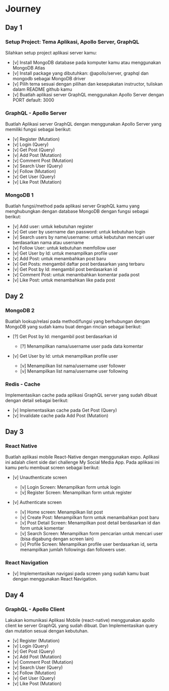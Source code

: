 # Journey

## Day 1

### Setup Project: Tema Aplikasi, Apollo Server, GraphQL

Silahkan setup project aplikasi server kamu:

- [v] Install MongoDB database pada komputer kamu atau menggunakan MongoDB Atlas
- [v] Install package yang dibutuhkan: @apollo/server, graphql dan mongodb sebagai MongoDB driver
- [v] Pilih tema sesuai dengan pilihan dan kesepakatan instructor, tuliskan dalam README github kamu
- [v] Buatlah aplikasi server GraphQL menggunakan Apollo Server dengan PORT default: 3000

### GraphQL - Apollo Server

Buatlah Aplikasi server GraphQL dengan menggunakan Apollo Server yang memiliki fungsi sebagai berikut:

- [v] Register (Mutation)
- [v] Login (Query)
- [v] Get Post (Query)
- [v] Add Post (Mutation)
- [v] Comment Post (Mutation)
- [v] Search User (Query)
- [v] Follow (Mutation)
- [v] Get User (Query)
- [v] Like Post (Mutation)

### MongoDB 1

Buatlah fungsi/method pada aplikasi server GraphQL kamu yang menghubungkan dengan database MongoDB dengan fungsi sebagai berikut:

- [v] Add user: untuk kebutuhan register
- [v] Get user by username dan password: untuk kebutuhan login
- [v] Search users by name/username: untuk kebutuhan mencari user berdasarkan nama atau username
- [v] Follow User: untuk kebutuhan memfollow user
- [v] Get User by Id: untuk menampilkan profile user
- [v] Add Post: untuk menambahkan post baru
- [v] Get Posts: mengambil daftar post berdasarkan yang terbaru
- [v] Get Post by Id: mengambil post berdasarkan id
- [v] Comment Post: untuk menambahkan komentar pada post
- [v] Like Post: untuk menambahkan like pada post

## Day 2

### MongoDB 2

Buatlah lookup/relasi pada method/fungsi yang berhubungan dengan MongoDB yang sudah kamu buat dengan rincian sebagai berikut:

- [?] Get Post by Id: mengambil post berdasarkan id

  - [?] Menampilkan nama/username user pada data komentar

- [v] Get User by Id: untuk menampilkan profile user
  - [v] Menampilkan list nama/username user follower
  - [v] Menampilkan list nama/username user following

### Redis - Cache

Implementasikan cache pada aplikasi GraphQL server yang sudah dibuat dengan detail sebagai berikut:

- [v] Implementasikan cache pada Get Post (Query)
- [v] Invalidate cache pada Add Post (Mutation)

## Day 3

### React Native

Buatlah aplikasi mobile React-Native dengan menggunakan expo. Aplikasi ini adalah client side dari challenge My Social Media App.
Pada aplikasi ini kamu perlu membuat screen sebagai berikut:

- [v] Unauthenticate screen

  - [v] Login Screen: Menampilkan form untuk login
  - [v] Register Screen: Menampilkan form untuk register

- [v] Authenticate screen
  - [v] Home screen: Menampilkan list post
  - [v] Create Post: Menampilkan form untuk menambahkan post baru
  - [v] Post Detail Screen: Menampilkan post detail berdasarkan id dan form untuk komentar
  - [v] Search Screen: Menampilkan form pencarian untuk mencari user (bisa digabung dengan screen lain)
  - [v] Profile Screen: Menampilkan profile user berdasarkan id, serta menampilkan jumlah followings dan followers user.

### React Navigation

- [v] Implementasikan navigasi pada screen yang sudah kamu buat dengan menggunakan React Navigation.

## Day 4

### GraphQL - Apollo Client

Lakukan komunikasi Aplikasi Mobile (react-native) menggunakan apollo client ke server GraphQL yang sudah dibuat. Dan Implementasikan query dan mutation sesuai dengan kebutuhan.

- [v] Register (Mutation)
- [v] Login (Query)
- [v] Get Post (Query)
- [v] Add Post (Mutation)
- [v] Comment Post (Mutation)
- [v] Search User (Query)
- [v] Follow (Mutation)
- [v] Get User (Query)
- [v] Like Post (Mutation)
